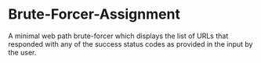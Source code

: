 # Brute-Forcer-Assignment
A minimal web path brute-forcer which displays the list of URLs that responded with any of the success status codes as provided in the input by the user.
